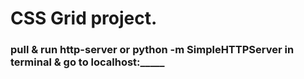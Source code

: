# CSS Grid project.

### pull & run http-server or python -m SimpleHTTPServer in terminal & go to localhost:_____ 

